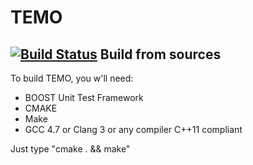 TEMO
====
[![Build Status](https://travis-ci.org/xabufr/temo.svg?branch=master)](https://travis-ci.org/xabufr/temo)
Build from sources
----
To build TEMO, you w'll need:
 * BOOST Unit Test Framework
 * CMAKE
 * Make
 * GCC 4.7 or Clang 3 or any compiler C++11 compliant

Just type "cmake . && make"
